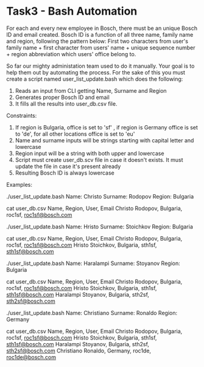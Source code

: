 # Task3 - Bash Automation

For each and every new employee in Bosch, there must be an unique Bosch ID and email created. 
Bosch ID is a function of all three name, family name and region, following the pattern below:
First two characters from user's family name + first character from users' name + unique sequence number + region abbreviation which users' office belong to. 

So far our mighty administation team used to do it manually. Your goal is to help them out by automating the process.
For the sake of this you must create a script named user_list_update.bash which does the following: 
1. Reads an input from CLI getting Name, Surname and Region
2. Generates proper Bosch ID and email
3. It fills all the results into user_db.csv file. 

Constraints:
1. If region is Bulgaria, office is set to 'sf' , if region is Germany office is set to 'de', for all other locations office is set to 'eu' 
2. Name and surname inputs will be strings starting with capital letter and lowercase
3. Region input will be a string with both upper and lowercase   
4. Script must create user_db.scv file in case it doesn't exists. It must update the file in case it's present already
5. Resulting Bosch ID is always lowercase


Examples:
 
./user_list_update.bash
Name: Christo
Surname: Rodopov
Region: Bulgaria

cat user_db.csv
Name, Region, User, Email
Christo Rodopov, Bulgaria, roc1sf, roc1sf@bosch.com

./user_list_update.bash
Name: Hristo
Surname: Stoichkov
Region: Bulgaria

cat user_db.csv
Name, Region, User, Email
Christo Rodopov, Bulgaria, roc1sf, roc1sf@bosch.com
Hristo Stoichkov, Bulgaria, sth1sf, sth1sf@bosch.com

./user_list_update.bash
Name: Haralampi
Surname: Stoyanov
Region: Bulgaria

cat user_db.csv
Name, Region, User, Email
Christo Rodopov, Bulgaria, roc1sf, roc1sf@bosch.com
Hristo Stoichkov, Bulgaria, sth1sf, sth1sf@bosch.com
Haralampi Stoyanov, Bulgaria, sth2sf, sth2sf@bosch.com

./user_list_update.bash
Name: Christiano
Surname: Ronaldo
Region: Germany

cat user_db.csv
Name, Region, User, Email
Christo Rodopov, Bulgaria, roc1sf, roc1sf@bosch.com
Hristo Stoichkov, Bulgaria, sth1sf, sth1sf@bosch.com
Haralampi Stoyanov, Bulgaria, sth2sf, sth2sf@bosch.com
Christiano Ronaldo, Germany, roc1de, roc1de@bosch.com
